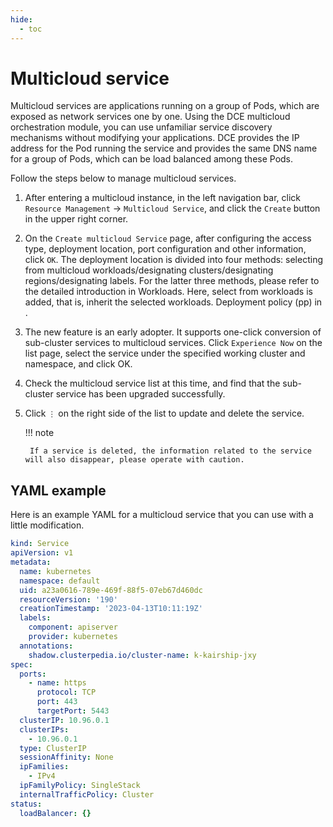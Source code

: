```yaml
---
hide:
  - toc
---
```


# Multicloud service

Multicloud services are applications running on a group of Pods, which are exposed as network services one by one.
Using the DCE multicloud orchestration module, you can use unfamiliar service discovery mechanisms without modifying your applications.
DCE provides the IP address for the Pod running the service and provides the same DNS name for a group of Pods, which can be load balanced among these Pods.

Follow the steps below to manage multicloud services.

1. After entering a multicloud instance, in the left navigation bar, click `Resource Management` -> `Multicloud Service`, and click the `Create` button in the upper right corner.

    <!--screenshot-->

2. On the `Create multicloud Service` page, after configuring the access type, deployment location, port configuration and other information, click `OK`. The deployment location is divided into four methods: selecting from multicloud workloads/designating clusters/designating regions/designating labels. For the latter three methods, please refer to the detailed introduction in Workloads. Here, select from workloads is added, that is, inherit the selected workloads. Deployment policy (pp) in .

    <!--screenshot-->

3. The new feature is an early adopter. It supports one-click conversion of sub-cluster services to multicloud services. Click `Experience Now` on the list page, select the service under the specified working cluster and namespace, and click OK.

    <!--screenshot-->

4. Check the multicloud service list at this time, and find that the sub-cluster service has been upgraded successfully.

    <!--screenshot-->

5. Click `⋮` on the right side of the list to update and delete the service.

    <!--screenshot-->

    !!! note

        If a service is deleted, the information related to the service will also disappear, please operate with caution.

## YAML example

Here is an example YAML for a multicloud service that you can use with a little modification.

```yaml
kind: Service
apiVersion: v1
metadata:
  name: kubernetes
  namespace: default
  uid: a23a0616-789e-469f-88f5-07eb67d460dc
  resourceVersion: '190'
  creationTimestamp: '2023-04-13T10:11:19Z'
  labels:
    component: apiserver
    provider: kubernetes
  annotations:
    shadow.clusterpedia.io/cluster-name: k-kairship-jxy
spec:
  ports:
    - name: https
      protocol: TCP
      port: 443
      targetPort: 5443
  clusterIP: 10.96.0.1
  clusterIPs:
    - 10.96.0.1
  type: ClusterIP
  sessionAffinity: None
  ipFamilies:
    - IPv4
  ipFamilyPolicy: SingleStack
  internalTrafficPolicy: Cluster
status:
  loadBalancer: {}
```